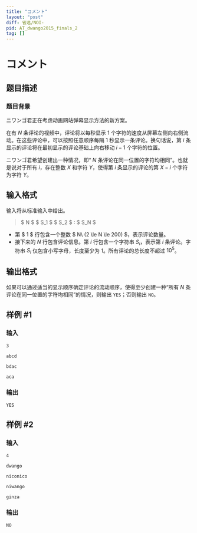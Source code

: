 ```yaml
---
title: "コメント"
layout: "post"
diff: 省选/NOI-
pid: AT_dwango2015_finals_2
tag: []
---
```


# コメント

## 题目描述

### 题目背景

ニワンゴ君正在考虑动画网站弹幕显示方法的新方案。


在有 $N$ 条评论的视频中，评论将以每秒显示 $1$ 个字符的速度从屏幕左侧向右侧流动。在这些评论中，可以按照任意顺序每隔 $1$ 秒显示一条评论。换句话说，第 $i$ 条显示的评论将在最初显示的评论基础上向右移动 $i-1$ 个字符的位置。

ニワンゴ君希望创建出一种情况，即“ $N$ 条评论在同一位置的字符均相同”。也就是说对于所有 $i$，存在整数 $X$ 和字符 $Y$，使得第 $i$ 条显示的评论的第 $X-i$ 个字符为字符 $Y$。

## 输入格式

输入将从标准输入中给出。

> $ N $ $ S_1 $ $ S_2 $ : $ S_N $

- 第 $ 1 $ 行包含一个整数 $ N\ (2 \le N \le 200) $，表示评论数量。
- 接下来的 $N$ 行包含评论信息。第 $i$ 行包含一个字符串 $S_i$，表示第 $i$ 条评论。字符串 $S_i$ 仅包含小写字母，长度至少为 $1$。所有评论的总长度不超过 $10^5$。

## 输出格式

如果可以通过适当的显示顺序确定评论的流动顺序，使得至少创建一种“所有 $N$ 条评论在同一位置的字符均相同”的情况，则输出 `YES`；否则输出 `NO`。

## 样例 #1

### 输入

```
3
abcd
bdac
aca
```

### 输出

```
YES
```

## 样例 #2

### 输入

```
4
dwango
niconico
niwango
ginza
```

### 输出

```
NO
```

